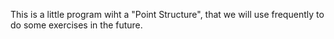 This is a little program wiht a "Point Structure", that we will use frequently to do some exercises in the future.